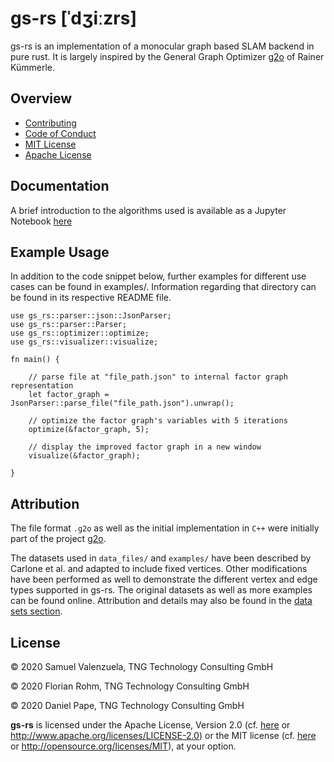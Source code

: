# gs-rs [ˈdʒiːzrs]

gs-rs is an implementation of a monocular graph based SLAM backend in pure rust. It is largely inspired 
by the General Graph Optimizer [g2o](https://github.com/RainerKuemmerle/g2o) of Rainer Kümmerle.

## Overview

* [Contributing](CONTRIBUTING.md)
* [Code of Conduct](CODE_OF_CONDUCT.md)
* [MIT License](LICENSE-MIT.md)
* [Apache License](LICENSE-APACHE.md)

## Documentation
A brief introduction to the algorithms used is available as a Jupyter Notebook [here](doc/documentation.ipynb)

## Example Usage

In addition to the code snippet below, further examples for different use cases can be found in examples/. Information regarding that directory can be found in its respective README file.

```
use gs_rs::parser::json::JsonParser;
use gs_rs::parser::Parser;
use gs_rs::optimizer::optimize;
use gs_rs::visualizer::visualize;

fn main() {

    // parse file at "file_path.json" to internal factor graph representation
    let factor_graph = JsonParser::parse_file("file_path.json").unwrap();

    // optimize the factor graph's variables with 5 iterations
    optimize(&factor_graph, 5);

    // display the improved factor graph in a new window
    visualize(&factor_graph);

}
```

## Attribution

The file format `.g2o` as well as the initial implementation in `C++` were 
initially part of the project [g2o](https://github.com/RainerKuemmerle/g2o).

The datasets used in `data_files/` and `examples/` have been described by Carlone et al. and adapted to include fixed vertices. Other modifications have been performed as well to demonstrate the different vertex and edge types supported in gs-rs. 
The original datasets as well as more examples can be found online.
Attribution and details may also be found in the [data sets section](data_files/README.md).

## License

© 2020 Samuel Valenzuela, TNG Technology Consulting GmbH

© 2020 Florian Rohm, TNG Technology Consulting GmbH

© 2020 Daniel Pape, TNG Technology Consulting GmbH

**gs-rs** is licensed under the Apache License, Version 2.0 (cf. [here](LICENSE-APACHE.md) or
http://www.apache.org/licenses/LICENSE-2.0) or the MIT license (cf. [here](LICENSE-MIT.md) or http://opensource.org/licenses/MIT), at your option.
